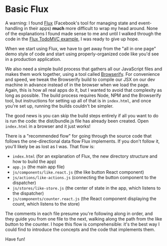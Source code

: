 # Basic Flux

A warning: I found [Flux](http://facebook.github.io/flux) (Facebook's tool for managing state and event-handling in their apps) **much** more difficult to wrap my head around. None of the explanations I found made sense to me and until I walked through the code in the [Flux TodoMVC example](https://github.com/facebook/flux/tree/master/examples/flux-todomvc), I was ready to give up hope.

When we start using Flux, we have to get away from the "all in one page" demo style of code and start using properly-organized code like you'd see in a production application.

We also need a simple build process that gathers all our JavaScript files and makes them work together, using a tool called [Browserify](http://browserify.org). For convenience and speed, we tweak the Browserify build to compile our JSX on our dev machine in advance instead of in the browser when we load the page. Again, this is how all real apps do it, but I wanted to avoid that complexity as long as possible. The build process requires Node, NPM and the Browserify tool, but instructions for setting up all of that is in ```index.html```, and once you're set up, running the builds couldn't be simpler.

The good news is you can skip the build steps entirely if all you want to do is run the code: the dist/bundle.js file has already been created. Open ```index.html``` in a browser and it just works!

There is a "recommended flow" for going through the source code that follows the one-directional data flow Flux implements. If you don't follow it, you'll likely be as lost as I was. That flow is:

* ```index.html``` (for an explanation of Flux, the new directory structure and how to build the app)
* ```app.js``` (the main app file)
* ```js/components/like.react.js``` (the like button React component)
* ```js/actions/like-actions.js``` (connecting the button component to the dispatcher)
* ```js/stores/like-store.js``` (the center of state in the app, which listens to the dispatcher)
* ```js/components/counter.react.js``` (the React component displaying the count, which listens to the store)

The comments in each file presume you're following along in order, and they guide you from one file to the next, walking along the path from the like button to the counter. I hope this flow is comprehensible: it's the best way I could find to introduce the concepts and the code that implements them.

Have fun!